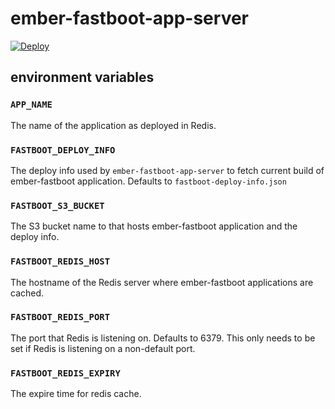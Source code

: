 # ember-fastboot-app-server

[![Deploy](https://www.herokucdn.com/deploy/button.svg)](https://heroku.com/deploy?template=https://github.com/he9qi/ember-fastboot-app-server)

## environment variables

### `APP_NAME`

The name of the application as deployed in Redis.

### `FASTBOOT_DEPLOY_INFO`

The deploy info used by `ember-fastboot-app-server` to fetch current build of ember-fastboot application. Defaults to `fastboot-deploy-info.json`

### `FASTBOOT_S3_BUCKET`

The S3 bucket name to that hosts ember-fastboot application and the deploy info.

### `FASTBOOT_REDIS_HOST`

The hostname of the Redis server where ember-fastboot applications are cached.

### `FASTBOOT_REDIS_PORT`

The port that Redis is listening on. Defaults to 6379. This only needs to be set if Redis is listening on a non-default port.

### `FASTBOOT_REDIS_EXPIRY`

The expire time for redis cache.
